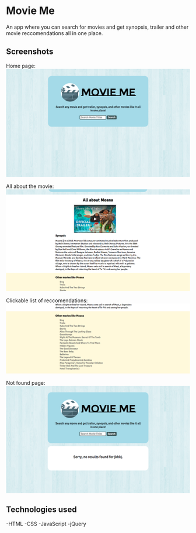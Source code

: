 # Movie Me
An app where you can search for movies and get synopsis, trailer and other movie reccomendations all in one place.

## Screenshots
Home page:
![home page](Screenshots/homepage.png)

All about the movie:
![all about](Screenshots/allAbout.png)

Clickable list of reccomendations:
![movie reccomendations](Screenshots/moiveRecs.png)

Not found page:
![movie not found](Screenshots/noneFound.png)

## Technologies used
-HTML
-CSS
-JavaScript
-jQuery
